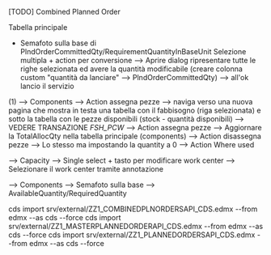 [TODO]
Combined Planned Order 


Tabella principale
+ Semafoto sulla base di PlndOrderCommittedQty/RequirementQuantityInBaseUnit
Selezione multipla + action per conversione 
  --> Aprire dialog ripresentare tutte le righe selezionata ed avere la quantità modificabile (creare colonna custom "quantità da lanciare" --> PlndOrderCommittedQty)
--> all'ok lancio il servizio

(1)
--> Components
  --> Action assegna pezze --> naviga verso una nuova pagina che mostra in testa una tabella con il fabbisogno (riga selezionata) e sotto la tabella con le pezze disponibili (stock - quantità disponibili) --> VEDERE TRANSAZIONE _FSH_PCW_ --> Action assegna pezze --> Aggiornare la TotalAllocQty nella tabella principale (components)
  --> Action disassegna pezze --> Lo stesso ma impostando la quantity a 0
  --> Action Where used




--> Capacity 
  --> Single select + tasto per modificare work center
    --> Selezionare il work center tramite annotazione

--> Components
  --> Semafoto sulla base --> AvailableQuantity/RequiredQuantity


cds import srv/external/ZZ1_COMBINEDPLNORDERSAPI_CDS.edmx --from edmx --as cds --force
cds import srv/external/ZZ1_MASTERPLANNEDORDERAPI_CDS.edmx --from edmx --as cds --force
cds import srv/external/ZZ1_PLANNEDORDERSAPI_CDS.edmx --from edmx --as cds --force
